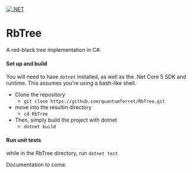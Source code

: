 [![.NET](https://github.com/quantumferret/RbTree/actions/workflows/dotnet.yml/badge.svg)](https://github.com/quantumferret/RbTree/actions/workflows/dotnet.yml)

# RbTree
A red-black tree implementation in C#.

#### Set up and build
You will need to have `dotnet` installed, as well as the .Net Core 5 SDK and runtime.
This assumes you're using a bash-like shell.
* Clone the repository
  * `git clone https://github.com/quantumferret/RbTree.git`
* move into the resultin directory
  * `cd RbTree`
* Then, simply build the project with dotnet
  * `dotnet build`

#### Run unit tests
while in the RbTree directory, run
  `dotnet test`

Documentation to come.

